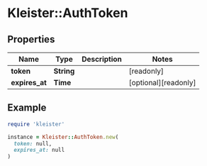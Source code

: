 # Kleister::AuthToken

## Properties

| Name | Type | Description | Notes |
| ---- | ---- | ----------- | ----- |
| **token** | **String** |  | [readonly] |
| **expires_at** | **Time** |  | [optional][readonly] |

## Example

```ruby
require 'kleister'

instance = Kleister::AuthToken.new(
  token: null,
  expires_at: null
)
```

